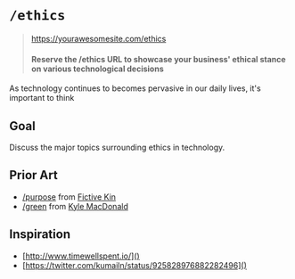 # `/ethics`

> https://yourawesomesite.com/ethics
> #### Reserve the /ethics URL to showcase your business' ethical stance on various technological decisions

As technology continues to becomes pervasive in our daily lives, it's important to think

## Goal

Discuss the major topics surrounding ethics in technology. 

## Prior Art
- [/purpose](http://slashpurpose.org/) from [Fictive Kin](https://fictivekin.com)
- [/green](http://slashgreen.org/) from [Kyle MacDonald](https://github.com/kylemac)

## Inspiration
- [http://www.timewellspent.io/]()
- [https://twitter.com/kumailn/status/925828976882282496]()
